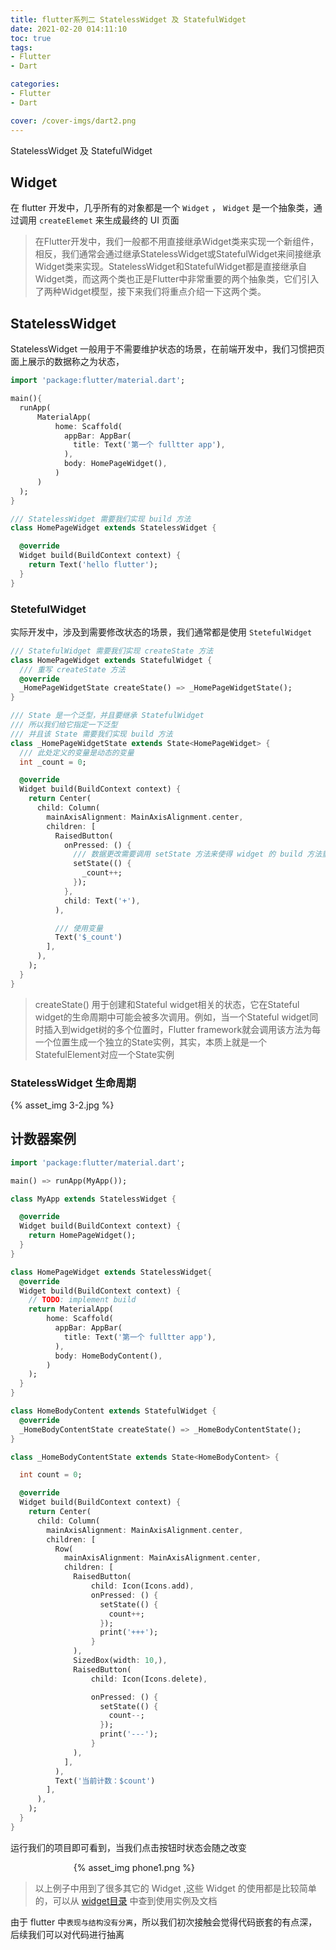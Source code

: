 ```yaml
---
title: flutter系列二 StatelessWidget 及 StatefulWidget
date: 2021-02-20 014:11:10
toc: true
tags:
- Flutter
- Dart

categories:
- Flutter
- Dart

cover: /cover-imgs/dart2.png
---
```

StatelessWidget 及 StatefulWidget
<!-- more -->

## Widget
在 flutter 开发中，几乎所有的对象都是一个 `Widget` ，
`Widget` 是一个抽象类，通过调用 `createElemet` 来生成最终的 UI 页面

> 在Flutter开发中，我们一般都不用直接继承Widget类来实现一个新组件，相反，我们通常会通过继承StatelessWidget或StatefulWidget来间接继承Widget类来实现。StatelessWidget和StatefulWidget都是直接继承自Widget类，而这两个类也正是Flutter中非常重要的两个抽象类，它们引入了两种Widget模型，接下来我们将重点介绍一下这两个类。

## StatelessWidget 
StatelessWidget 一般用于不需要维护状态的场景，在前端开发中，我们习惯把页面上展示的数据称之为状态，
``` dart
import 'package:flutter/material.dart';

main(){
  runApp(
      MaterialApp(
          home: Scaffold(
            appBar: AppBar(
              title: Text('第一个 fulltter app'),
            ),
            body: HomePageWidget(),
          )
      )
  );
}

/// StatelessWidget 需要我们实现 build 方法
class HomePageWidget extends StatelessWidget {

  @override
  Widget build(BuildContext context) {
    return Text('hello flutter');
  }
}

```


### StetefulWidget
实际开发中，涉及到需要修改状态的场景，我们通常都是使用 `StetefulWidget`
``` dart 
/// StatefulWidget 需要我们实现 createState 方法
class HomePageWidget extends StatefulWidget {
  /// 重写 createState 方法
  @override
  _HomePageWidgetState createState() => _HomePageWidgetState();
}

/// State 是一个泛型，并且要继承 StatefulWidget
/// 所以我们给它指定一下泛型
/// 并且该 State 需要我们实现 build 方法
class _HomePageWidgetState extends State<HomePageWidget> {
  /// 此处定义的变量是动态的变量
  int _count = 0;

  @override
  Widget build(BuildContext context) {
    return Center(
      child: Column(
        mainAxisAlignment: MainAxisAlignment.center,
        children: [
          RaisedButton(
            onPressed: () {
              /// 数据更改需要调用 setState 方法来使得 widget 的 build 方法重新调用
              setState(() {
                _count++;
              });
            },
            child: Text('+'),
          ),

          /// 使用变量
          Text('$_count')
        ],
      ),
    );
  }
}
```
> createState() 用于创建和Stateful widget相关的状态，它在Stateful widget的生命周期中可能会被多次调用。例如，当一个Stateful widget同时插入到widget树的多个位置时，Flutter framework就会调用该方法为每一个位置生成一个独立的State实例，其实，本质上就是一个StatefulElement对应一个State实例


### StatelessWidget 生命周期
{% asset_img 3-2.jpg %}

## 计数器案例
``` dart 
import 'package:flutter/material.dart';

main() => runApp(MyApp());

class MyApp extends StatelessWidget {

  @override
  Widget build(BuildContext context) {
    return HomePageWidget();
  }
}

class HomePageWidget extends StatelessWidget{
  @override
  Widget build(BuildContext context) {
    // TODO: implement build
    return MaterialApp(
        home: Scaffold(
          appBar: AppBar(
            title: Text('第一个 fulltter app'),
          ),
          body: HomeBodyContent(),
        )
    );
  }
}

class HomeBodyContent extends StatefulWidget {
  @override
  _HomeBodyContentState createState() => _HomeBodyContentState();
}

class _HomeBodyContentState extends State<HomeBodyContent> {

  int count = 0;

  @override
  Widget build(BuildContext context) {
    return Center(
      child: Column(
        mainAxisAlignment: MainAxisAlignment.center,
        children: [
          Row(
            mainAxisAlignment: MainAxisAlignment.center,
            children: [
              RaisedButton(
                  child: Icon(Icons.add),
                  onPressed: () {
                    setState(() {
                      count++;
                    });
                    print('+++');
                  }
              ),
              SizedBox(width: 10,),
              RaisedButton(
                  child: Icon(Icons.delete),

                  onPressed: () {
                    setState(() {
                      count--;
                    });
                    print('---');
                  }
              ),
            ],
          ),
          Text('当前计数：$count')
        ],
      ),
    );
  }
}

```
运行我们的项目即可看到，当我们点击按钮时状态会随之改变
<div style="width:60%;margin:auto">{% asset_img phone1.png %}</div>


> 以上例子中用到了很多其它的 Widget ,这些 Widget 的使用都是比较简单的，可以从 [widget目录](https://flutter.cn/docs/reference/widgets) 中查到使用实例及文档

由于 flutter 中`表现与结构没有分离`，所以我们初次接触会觉得代码嵌套的有点深，后续我们可以对代码进行抽离